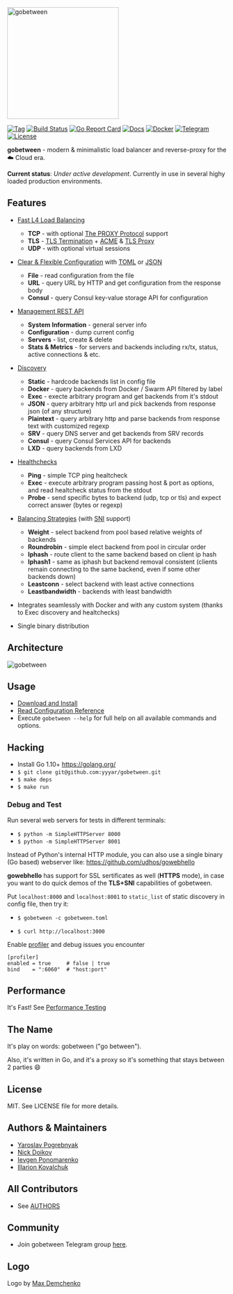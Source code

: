 <img src="/logo.png?raw=true" alt="gobetween" width="256px" />

[![Tag](https://img.shields.io/github/tag/yyyar/gobetween.svg)](https://github.com/yyyar/gobetween/releases/latest)
[![Build Status](https://travis-ci.org/yyyar/gobetween.svg?branch=master)](https://travis-ci.org/yyyar/gobetween)
[![Go Report Card](https://goreportcard.com/badge/github.com/yyyar/gobetween)](https://goreportcard.com/report/github.com/yyyar/gobetween)
[![Docs](https://img.shields.io/badge/docs-current-brightgreen.svg)](https://github.com/yyyar/gobetween/wiki)
[![Docker](https://img.shields.io/docker/pulls/yyyar/gobetween.svg)](https://hub.docker.com/r/yyyar/gobetween/)
[![Telegram](https://img.shields.io/badge/telegram-chat-blue.svg)](https://t.me/joinchat/GdlUlg_gRfchk1BORU82PA)
[![License](https://img.shields.io/badge/license-MIT-blue.svg)](/LICENSE)


**gobetween** -  modern & minimalistic load balancer and reverse-proxy for the :cloud: Cloud era.

**Current status**: *Under active development*. Currently in use in several highy loaded production environments.

## Features

* [Fast L4 Load Balancing](https://github.com/yyyar/gobetween/wiki)
  * **TCP** - with optional [The PROXY Protocol](https://github.com/yyyar/gobetween/wiki/Proxy-Protocol) support
  * **TLS** - [TLS Termination](https://github.com/yyyar/gobetween/wiki/Protocols#tls) + [ACME](https://github.com/yyyar/gobetween/wiki/Protocols#tls) & [TLS Proxy](https://github.com/yyyar/gobetween/wiki/Tls-Proxying)
  * **UDP** - with optional virtual sessions


* [Clear & Flexible Configuration](https://github.com/yyyar/gobetween/wiki/Configuration) with [TOML](config/gobetween.toml) or [JSON](config/gobetween.json)
  * **File** - read configuration from the file
  * **URL** - query URL by HTTP and get configuration from the response body 
  * **Consul** - query Consul key-value storage API for configuration

* [Management REST API](https://github.com/yyyar/gobetween/wiki/REST-API)
  * **System Information** - general server info
  * **Configuration** - dump current config 
  * **Servers** - list, create & delete
  * **Stats & Metrics** - for servers and backends including rx/tx, status, active connections & etc.
 
* [Discovery](https://github.com/yyyar/gobetween/wiki/Discovery)
  * **Static** - hardcode backends list in config file
  * **Docker** - query backends from Docker / Swarm API filtered by label
  * **Exec** - execte arbitrary program and get backends from it's stdout
  * **JSON** - query arbitrary http url and pick backends from response json (of any structure)
  * **Plaintext** - query arbitrary http and parse backends from response text with customized regexp
  * **SRV** - query DNS server and get backends from SRV records
  * **Consul** - query Consul Services API for backends 
  * **LXD** - query backends from LXD

* [Healthchecks](https://github.com/yyyar/gobetween/wiki/Healthchecks)
  * **Ping** - simple TCP ping healtcheck
  * **Exec** - execute arbitrary program passing host & port as options, and read healtcheck status from the stdout
  * **Probe** - send specific bytes to backend (udp, tcp or tls) and expect correct answer (bytes or regexp)

* [Balancing Strategies](https://github.com/yyyar/gobetween/wiki/Balancing) (with [SNI](https://github.com/yyyar/gobetween/wiki/Server-Name-Indication) support)
  * **Weight** - select backend from pool based relative weights of backends
  * **Roundrobin** - simple elect backend from pool in circular order
  * **Iphash** - route client to the same backend based on client ip hash
  * **Iphash1** - same as iphash but backend removal consistent (clients remain connecting to the same backend, even if some other backends down)
  * **Leastconn** - select backend with least active connections
  * **Leastbandwidth** -  backends with least bandwidth

* Integrates seamlessly with Docker and with any custom system (thanks to Exec discovery and healtchecks)

* Single binary distribution


## Architecture
<img src="http://i.piccy.info/i9/8b92154435be32f21eaa3ff7b3dc6d1c/1466244332/74457/1043487/gog.png" alt="gobetween" />

## Usage

* [Download and Install](https://github.com/yyyar/gobetween/wiki/Installation)
* [Read Configuration Reference](https://github.com/yyyar/gobetween/wiki)
* Execute `gobetween --help` for full help on all available commands and options.


## Hacking

* Install Go 1.10+ https://golang.org/
* `$ git clone git@github.com:yyyar/gobetween.git`
* `$ make deps`
* `$ make run`

### Debug and Test
Run several web servers for tests in different terminals:

* `$ python -m SimpleHTTPServer 8000`
* `$ python -m SimpleHTTPServer 8001`

Instead of Python's internal HTTP module, you can also use a single binary (Go based) webserver like:
https://github.com/udhos/gowebhello

**gowebhello** has support for SSL sertificates as well (**HTTPS** mode), in case you want to do quick demos
of the **TLS+SNI** capabilities of gobetween.

Put `localhost:8000` and `localhost:8001` to `static_list` of static discovery in config file, then try it:

* `$ gobetween -c gobetween.toml`

* `$ curl http://localhost:3000`

Enable [profiler](https://blog.golang.org/profiling-go-programs) and debug issues you encounter
```
[profiler]
enabled = true     # false | true
bind    = ":6060"  # "host:port"
```

## Performance
It's Fast! See [Performance Testing](https://github.com/yyyar/gobetween/wiki/Performance-tests)

## The Name
It's play on words: gobetween ("go between"). 

Also, it's written in Go, and it's a proxy so it's something that stays between 2 parties :smile:

## License
MIT. See LICENSE file for more details.

## Authors & Maintainers
- [Yaroslav Pogrebnyak](http://pogrebnyak.info)
- [Nick Doikov](https://github.com/nickdoikov)
- [Ievgen Ponomarenko](https://github.com/kikom)
- [Illarion Kovalchuk](https://github.com/illarion)

## All Contributors
- See [AUTHORS](AUTHORS)

## Community
- Join gobetween Telegram group [here](https://t.me/joinchat/GdlUlg_gRfchk1BORU82PA).

## Logo
Logo by [Max Demchenko](https://www.linkedin.com/in/max-demchenko-116170112)
